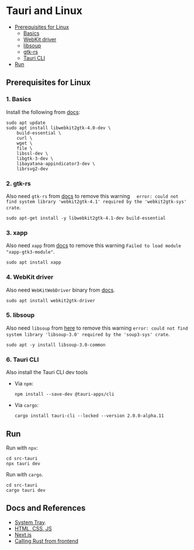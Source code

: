 # Tauri and Linux
<a id="markdown-tauri-and-linux" name="tauri-and-linux"></a>

<!-- TOC -->

- [Prerequisites for Linux](#prerequisites-for-linux)
  - [Basics](#basics)
  - [WebKit driver](#webkit-driver)
  - [libsoup](#libsoup)
  - [gtk-rs](#gtk-rs)
  - [Tauri CLI](#tauri-cli)
- [Run](#run)

<!-- /TOC -->

## Prerequisites for Linux
<a id="markdown-prerequisites-for-linux" name="prerequisites-for-linux"></a>

### 1. Basics
<a id="markdown-basics" name="basics"></a>

Install the following from
[docs](https://tauri.app/v1/guides/getting-started/prerequisites):

```shell
sudo apt update
sudo apt install libwebkit2gtk-4.0-dev \
    build-essential \
    curl \
    wget \
    file \
    libssl-dev \
    libgtk-3-dev \
    libayatana-appindicator3-dev \
    librsvg2-dev
```

### 2. gtk-rs
<a id="markdown-gtk-rs" name="gtk-rs"></a>

Also need `gtk-rs` from
[docs](https://gtk-rs.org/gtk4-rs/stable/latest/book/installation_linux.html) to remove
this warning `  error: could not find system library 'webkit2gtk-4.1' required by the
'webkit2gtk-sys' crate`.

```shell
sudo apt-get install -y libwebkit2gtk-4.1-dev build-essential
```

### 3. xapp

Also need `xapp` from [docs](
https://askubuntu.com/questions/1396739/failed-to-load-module-xapp-gtk3-module) to remove
this warning `Failed to load module "xapp-gtk3-module"`.

```shell
sudo apt install xapp
```

### 4. WebKit driver
<a id="markdown-webkit-driver" name="webkit-driver"></a>

Also need `WebKitWebDriver` binary from
[docs](https://tauri.app/v1/guides/testing/webdriver/introduction/#linux).

```shell
sudo apt install webkit2gtk-driver
```

### 5. libsoup
<a id="markdown-libsoup" name="libsoup"></a>

Also need `libsoup` from
[here](https://installati.one/install-libsoup-3.0-common-ubuntu-22-04/?expand_article=1)
to remove this warning `error: could not find system library 'libsoup-3.0' required by
the 'soup3-sys' crate`.

```shell
sudo apt -y install libsoup-3.0-common
```

### 6. Tauri CLI
<a id="markdown-tauri-cli" name="tauri-cli"></a>

Also install the Tauri CLI dev tools

- Via `npm`:
  ```shell
  npm install --save-dev @tauri-apps/cli
  ```

- Via `cargo`:
  ```shell
  cargo install tauri-cli --locked --version 2.0.0-alpha.11
  ```

## Run
<a id="markdown-run" name="run"></a>

Run with `npx`:

```shell
cd src-tauri
npx tauri dev
```

Run with `cargo`.

```shell
cd src-tauri
cargo tauri dev
```

## Docs and References

- [System Tray](https://tauri.app/v1/guides/features/system-tray/#updating-tray-icon).
- [HTML, CSS, JS](https://tauri.app/v1/guides/getting-started/setup/html-css-js/)
- [Next.js](https://tauri.app/v1/guides/getting-started/setup/next-js/)
- [Calling Rust from frontend](https://tauri.app/v1/guides/features/command)